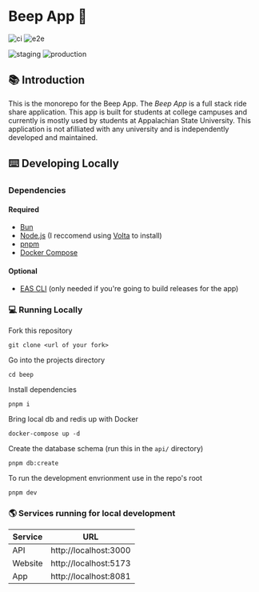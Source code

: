 # Beep App 🚕

![ci](https://github.com/bnussman/beep/actions/workflows/ci.yml/badge.svg)
![e2e](https://github.com/bnussman/beep/actions/workflows/e2e.yml/badge.svg)

![staging](https://github.com/bnussman/beep/actions/workflows/staging.yml/badge.svg)
![production](https://github.com/bnussman/beep/actions/workflows/production.yml/badge.svg?branch=production)


## 📚 Introduction

This is the monorepo for the Beep App. The *Beep App* is a full stack ride share application. This app is built for students at college campuses and currently is mostly used by students at Appalachian State University. This application is not afilliated with any university and is independently developed and maintained.

## ⌨️ Developing Locally

### Dependencies

#### Required
- [Bun](https://bun.sh/docs/installation)
- [Node.js](https://nodejs.org/) (I reccomend using [Volta](https://docs.volta.sh/guide/getting-started) to install)
- [pnpm](https://pnpm.io/installation)
- [Docker Compose](https://docs.docker.com/engine/install/ubuntu/#install-using-the-repository)

#### Optional
- [EAS CLI](https://github.com/expo/eas-cli?tab=readme-ov-file#installation) (only needed if you're going to build releases for the app)

### 💻 Running Locally

Fork this repository
```
git clone <url of your fork>
```

Go into the projects directory
```
cd beep
```

Install dependencies
```
pnpm i
```

Bring local db and redis up with Docker
```
docker-compose up -d
```

Create the database schema (run this in the `api/` directory)
```
pnpm db:create
```

To run the development envrionment use in the repo's root
```
pnpm dev
```

### 🌎 Services running for local development
| Service    | URL                           |
|------------|-------------------------------|
| API        | http://localhost:3000         |
| Website    | http://localhost:5173         |
| App        | http://localhost:8081         |

